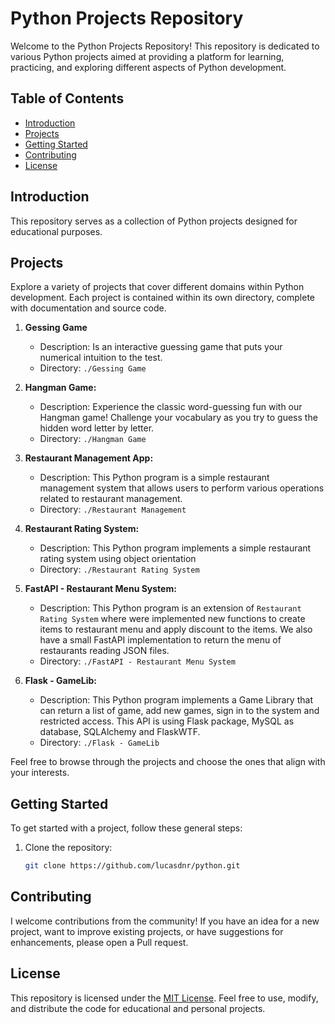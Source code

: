 # Python Projects Repository

Welcome to the Python Projects Repository! This repository is dedicated to various Python projects aimed at providing a platform for learning, practicing, and exploring different aspects of Python development.

## Table of Contents
- [Introduction](#introduction)
- [Projects](#projects)
- [Getting Started](#getting-started)
- [Contributing](#contributing)
- [License](#license)

## Introduction
This repository serves as a collection of Python projects designed for educational purposes.

## Projects
Explore a variety of projects that cover different domains within Python development. Each project is contained within its own directory, complete with documentation and source code.

1. **Gessing Game**
   - Description: Is an interactive guessing game that puts your numerical intuition to the test.
   - Directory: `./Gessing Game`

2. **Hangman Game:**
   - Description: Experience the classic word-guessing fun with our Hangman game! Challenge your vocabulary as you try to guess the hidden word letter by letter.
   - Directory: `./Hangman Game`

3. **Restaurant Management App:**
   - Description: This Python program is a simple restaurant management system that allows users to perform various operations related to restaurant management.
   - Directory: `./Restaurant Management`

4. **Restaurant Rating System:**
   - Description: This Python program implements a simple restaurant rating system using object orientation
   - Directory: `./Restaurant Rating System`

5. **FastAPI - Restaurant Menu System:**
   - Description: This Python program is an extension of `Restaurant Rating System` where were implemented new functions to create items to restaurant menu and apply discount to the items. We also have a small FastAPI implementation to return the menu of restaurants reading JSON files.
   - Directory: `./FastAPI - Restaurant Menu System`

6. **Flask - GameLib:**
   - Description: This Python program implements a Game Library that can return a list of game, add new games, sign in to the system and restricted access. This API is using Flask package, MySQL as database, SQLAlchemy and FlaskWTF.
   - Directory: `./Flask - GameLib`


Feel free to browse through the projects and choose the ones that align with your interests.

## Getting Started
To get started with a project, follow these general steps:

1. Clone the repository:
   ```bash
   git clone https://github.com/lucasdnr/python.git

## Contributing
I welcome contributions from the community! If you have an idea for a new project, want to improve existing projects, or have suggestions for enhancements, please open a Pull request.

## License
This repository is licensed under the [MIT License](https://opensource.org/license/mit/). Feel free to use, modify, and distribute the code for educational and personal projects.